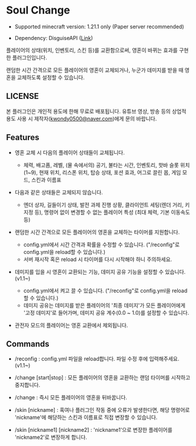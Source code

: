 # Soul Change

* Supported minecraft version: 1.21.1 only (Paper server recommended)

* Dependency: DisguiseAPI ([Link](https://www.spigotmc.org/resources/disguiseapi.103942/))


플레이어의 상태(위치, 인벤토리, 스킨 등)를 교환함으로써, 영혼이 바뀌는 효과를 구현한 플러그인입니다.

랜덤한 시간 간격으로 모든 플레이어의 영혼이 교체되거나, 누군가 데미지를 받을 때 영혼을 교체하도록 설정할 수 있습니다.

## LICENSE

본 플러그인은 개인적 용도에 한해 무료로 배포됩니다. 유튜브 영상, 방송 등의 상업적 용도 사용 시 제작자(kwondy0500@naver.com)에게 문의 바랍니다.

## Features

* 영혼 교체 시 다음의 플레이어 상태들이 교체됩니다.
    * 체력, 배고픔, 레벨, (물 속에서의) 공기, 불타는 시간, 인벤토리, 핫바 슬롯 위치 (1~9), 현재 위치, 리스폰 위치,
      탑승 상태, 포션 효과, 어그로 끌린 몹, 게임 모드, 스킨과 이름표


* 다음과 같은 상태들은 교체되지 않습니다.
  * 엔더 상자, 길들이기 상태, 발전 과제 진행 상황, 클라이언트 세팅(렌더 거리, 키 지정 등),
    명령어 없이 변경할 수 없는 플레이어 특성 (최대 체력, 기본 이동속도 등)


* 랜덤한 시간 간격으로 모든 플레이어의 영혼을 교체하는 타이머를 지원합니다.
  * config.yml에서 시간 간격과 확률을 수정할 수 있습니다. ("/reconfig"로 config.yml을 reload할 수 있습니다.)
  * 서버 재시작 혹은 reload 시 타이머를 다시 시작해야 하니 주의하세요.


* 데미지를 입을 시 영혼이 교환되는 기능, 데미지 공유 기능을 설정할 수 있습니다. (v1.1~)
  * config.yml에서 켜고 끌 수 있습니다. ("/reconfig"로 config.yml을 reload할 수 있습니다.)
  * 데미지 공유는 데미지를 받은 플레이어의 '최종 데미지'가 모든 플레이어에게 '고정 데미지'로 들어가며, 데미지 공유 계수(0.0 ~ 1.0)를 설정할 수 있습니다.


* 관전자 모드의 플레이어는 영혼 교환에서 제외됩니다.

## Commands

* /reconfig : config.yml 파일을 reload합니다. 파일 수정 후에 입력해주세요. (v1.1~)


* /change \[start|stop\] : 모든 플레이어의 영혼을 교환하는 랜덤 타이머를 시작하고 중지합니다.
* /change : 즉시 모든 플레이어의 영혼을 뒤바꿉니다.


* /skin \[nickname\] : 혹여나 플러그인 작동 중에 오류가 발생한다면, 해당 명령어로 'nickname'에 해당하는 스킨과 이름표로 직접 변장할 수 있습니다.
* /skin \[nickname1\] \[nickname2\] : 'nickname1'으로 변장한 플레이어를 'nickname2'로 변장하게 합니다.
